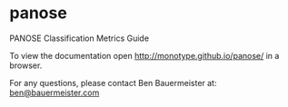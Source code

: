 # panose
PANOSE Classification Metrics Guide

To view the documentation open http://monotype.github.io/panose/ in a browser.

For any questions, please contact Ben Bauermeister at:
[ben@bauermeister.com](mailto:ben@bauermeister.com)
